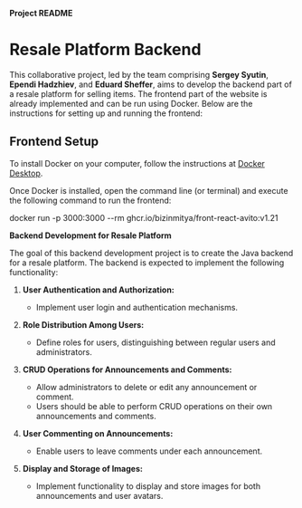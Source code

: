 **Project README**

# Resale Platform Backend

This collaborative project, led by the team comprising **Sergey Syutin**, **Ependi Hadzhiev**, and **Eduard Sheffer**, aims to develop the backend part of a resale platform for selling items. The frontend part of the website is already implemented and can be run using Docker. Below are the instructions for setting up and running the frontend:

## Frontend Setup

To install Docker on your computer, follow the instructions at [Docker Desktop](https://www.docker.com/products/docker-desktop/).

Once Docker is installed, open the command line (or terminal) and execute the following command to run the frontend:

docker run -p 3000:3000 --rm ghcr.io/bizinmitya/front-react-avito:v1.21

**Backend Development for Resale Platform**

The goal of this backend development project is to create the Java backend for a resale platform. The backend is expected to implement the following functionality:

1. **User Authentication and Authorization:**
   - Implement user login and authentication mechanisms.

2. **Role Distribution Among Users:**
   - Define roles for users, distinguishing between regular users and administrators.

3. **CRUD Operations for Announcements and Comments:**
   - Allow administrators to delete or edit any announcement or comment.
   - Users should be able to perform CRUD operations on their own announcements and comments.

4. **User Commenting on Announcements:**
   - Enable users to leave comments under each announcement.

5. **Display and Storage of Images:**
   - Implement functionality to display and store images for both announcements and user avatars.


